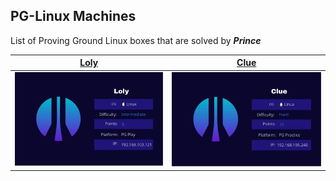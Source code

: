 ## PG-Linux Machines

List of Proving Ground Linux boxes that are solved by ***Prince***

| [Loly](Loly_Machine.md)      | [Clue](Clue_Machine.md)  |
| ---------------------------- | ------------------------ |
| ![Loly](Loly/loly_cover.png) | ![](Clue/Clue_cover.png) |

